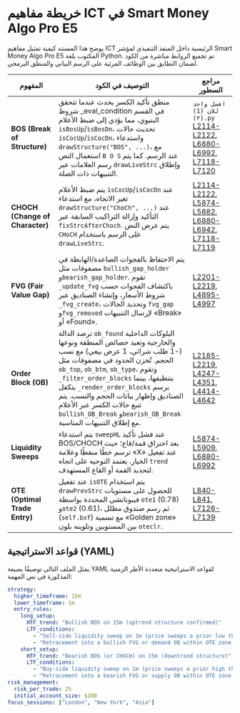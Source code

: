 # خريطة مفاهيم ICT في Smart Money Algo Pro E5

يوضح هذا المستند كيفية تمثيل مفاهيم ICT الرئيسية داخل المنفذ التنفيذي لمؤشر Smart Money Algo Pro E5 المكتوب بلغة Python. تم تجميع الروابط مباشرة من الكود لضمان التطابق بين الوظائف المرئية على الرسم البياني والمنطق البرمجي.

| المفهوم | التوصيف في الكود | مراجع السطور |
|---------|------------------|---------------|
| **BOS (Break of Structure)** | منطق تأكيد الكسر يحدث عندما تتحقق شروط _eval_condition في القسم البنيوي، مما يؤدي إلى ضبط الأعلام `isBosUp`/`isBosDn`، تحديث حالات `isCocUp`/`isCocDn`، واستدعاء `drawStructure("BOS", ...)`، مع استعمال النص `B O S` عند الرسم. كما يتم رسم العلامات عبر `drawLiveStrc` وإطلاق التنبيهات ذات الصلة. | `افضل واحد للان (1) (٣).py` ‎[L2114-L2122](../%D8%A7%D9%81%D8%B6%D9%84%20%D9%88%D8%A7%D8%AD%D8%AF%20%D9%84%D9%84%D8%A7%D9%86%20(1)%20(%D9%A3).py#L2114-L2122), ‎[L6880-L6992](../%D8%A7%D9%81%D8%B6%D9%84%20%D9%88%D8%A7%D8%AD%D8%AF%20%D9%84%D9%84%D8%A7%D9%86%20(1)%20(%D9%A3).py#L6880-L6992), ‎[L7118-L7120](../%D8%A7%D9%81%D8%B6%D9%84%20%D9%88%D8%A7%D8%AD%D8%AF%20%D9%84%D9%84%D8%A7%D9%86%20(1)%20(%D9%A3).py#L7118-L7120) |
| **CHOCH (Change of Character)** | يتم ضبط الأعلام `isCocUp`/`isCocDn` عند تغير الاتجاه، مع استدعاء `drawStructure("ChoCh", ...)` عند التأكيد وإزالة التراكيب السابقة عبر `fixStrcAfterChoch`. يتم عرض النص `CHoCH` على الرسم باستخدام `drawLiveStrc`. | ‎[L2114-L2122](../%D8%A7%D9%81%D8%B6%D9%84%20%D9%88%D8%A7%D8%AD%D8%AF%20%D9%84%D9%84%D8%A7%D9%86%20(1)%20(%D9%A3).py#L2114-L2122), ‎[L5874-L5882](../%D8%A7%D9%81%D8%B6%D9%84%20%D9%88%D8%A7%D8%AD%D8%AF%20%D9%84%D9%84%D8%A7%D9%86%20(1)%20(%D9%A3).py#L5874-L5882), ‎[L6880-L6942](../%D8%A7%D9%81%D8%B6%D9%84%20%D9%88%D8%A7%D8%AD%D8%AF%20%D9%84%D9%84%D8%A7%D9%86%20(1)%20(%D9%A3).py#L6880-L6942), ‎[L7118-L7119](../%D8%A7%D9%81%D8%B6%D9%84%20%D9%88%D8%A7%D8%AD%D8%AF%20%D9%84%D9%84%D8%A7%D9%86%20(1)%20(%D9%A3).py#L7118-L7119) |
| **FVG (Fair Value Gap)** | يتم الاحتفاظ بالفجوات الصاعدة/الهابطة في مصفوفات مثل `bullish_gap_holder` و`bearish_gap_holder`. تقوم `_update_fvg` باكتشاف الفجوات حسب شروط الأسعار، وإنشاء الصناديق عبر `_fvg_create`، وتحديد الحالات `fvg_gap` و`fvg_removed` لإرسال التنبيهات «Break» أو «Found». | ‎[L2201-L2219](../%D8%A7%D9%81%D8%B6%D9%84%20%D9%88%D8%A7%D8%AD%D8%AF%20%D9%84%D9%84%D8%A7%D9%86%20(1)%20(%D9%A3).py#L2201-L2219), ‎[L4895-L4997](../%D8%A7%D9%81%D8%B6%D9%84%20%D9%88%D8%A7%D8%AD%D8%AF%20%D9%84%D9%84%D8%A7%D9%86%20(1)%20(%D9%A3).py#L4895-L4997) |
| **Order Block (OB)** | ترصد الدالة `ob_found` البلوكات الداخلية والخارجية وتعيد خصائص المنطقة ونوعها (-1 طلب شرائي، 1 عرض بيعي) مع نسب الحجم. تُخزن الحدود في مصفوفات مثل `ob_top`, `ob_btm`, `ob_type`، وتقوم `_filter_order_blocks` بتنظيفها، بينما يتكفل `_render_order_blocks` برسم الصناديق وإظهار بيانات الحجم والنسب. يتم تتبع حالات الكسر عبر الأعلام `bullish_OB_Break` و`bearish_OB_Break` مع إطلاق التنبيهات المناسبة. | ‎[L2185-L2219](../%D8%A7%D9%81%D8%B6%D9%84%20%D9%88%D8%A7%D8%AD%D8%AF%20%D9%84%D9%84%D8%A7%D9%86%20(1)%20(%D9%A3).py#L2185-L2219), ‎[L4247-L4351](../%D8%A7%D9%81%D8%B6%D9%84%20%D9%88%D8%A7%D8%AD%D8%AF%20%D9%84%D9%84%D8%A7%D9%86%20(1)%20(%D9%A3).py#L4247-L4351), ‎[L4414-L4642](../%D8%A7%D9%81%D8%B6%D9%84%20%D9%88%D8%A7%D8%AD%D8%AF%20%D9%84%D9%84%D8%A7%D9%86%20(1)%20(%D9%A3).py#L4414-L4642) |
| **Liquidity Sweeps** | يتم استدعاء `sweepHL` عند فشل تأكيد BOS/CHOCH بعد اختراق قمة/قاع؛ حيث ترسم خطًا منقطًا وعلامة «X» عند تفعيل الخيار. يعتمد التوجيه على اتجاه `trend` لتحديد القمة أو القاع المستهدف. | ‎[L5874-L5909](../%D8%A7%D9%81%D8%B6%D9%84%20%D9%88%D8%A7%D8%AD%D8%AF%20%D9%84%D9%84%D8%A7%D9%86%20(1)%20(%D9%A3).py#L5874-L5909), ‎[L6880-L6992](../%D8%A7%D9%81%D8%B6%D9%84%20%D9%88%D8%A7%D8%AD%D8%AF%20%D9%84%D9%84%D8%A7%D9%86%20(1)%20(%D9%A3).py#L6880-L6992) |
| **OTE (Optimal Trade Entry)** | عند تفعيل `isOTE` يتم استخدام `drawPrevStrc` للحصول على مستويات فيبوناتشي المحددة بواسطة `ote1` (0.78) و`ote2` (0.61)، ثم رسم صندوق مظلل (`self.bxf`) مع تسمية «Golden zone» بين المستويين وتلوينه بلون `oteclr`. | ‎[L840-L841](../%D8%A7%D9%81%D8%B6%D9%84%20%D9%88%D8%A7%D8%AD%D8%AF%20%D9%84%D9%84%D8%A7%D9%86%20(1)%20(%D9%A3).py#L840-L841), ‎[L7126-L7139](../%D8%A7%D9%81%D8%B6%D9%84%20%D9%88%D8%A7%D8%AD%D8%AF%20%D9%84%D9%84%D8%A7%D9%86%20(1)%20(%D9%A3).py#L7126-L7139) |

## قواعد الاستراتيجية (YAML)

يمثل الملف التالي توصيفًا بصيغة YAML لقواعد الاستراتيجية متعددة الأطر الزمنية المذكورة في نص المهمة:

```yaml
strategy:
  higher_timeframe: 15m
  lower_timeframe: 1m
  entry_rules:
    long_setup:
      HTF_trend: "Bullish BOS on 15m (uptrend structure confirmed)"
      LTF_conditions:
        - "Sell-side liquidity sweep on 1m (price sweeps a prior low then rebounds)"
        - "Retracement into a bullish FVG or demand OB within OTE zone (62%-79% retracement)"
    short_setup:
      HTF_trend: "Bearish BOS (or CHOCH) on 15m (downtrend structure)"
      LTF_conditions:
        - "Buy-side liquidity sweep on 1m (price sweeps a prior high then reverses)"
        - "Retracement into a bearish FVG or supply OB within OTE zone (62%-79% retracement)"
risk_management:
  risk_per_trade: 2%
  initial_account_size: $100
focus_sessions: ["London", "New York", "Asia"]
```
